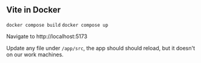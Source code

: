 ## Vite in Docker

`docker compose build` `docker compose up`

Navigate to http://localhost:5173

Update any file under `/app/src`, the app should should reload, but it doesn't on our work machines.
